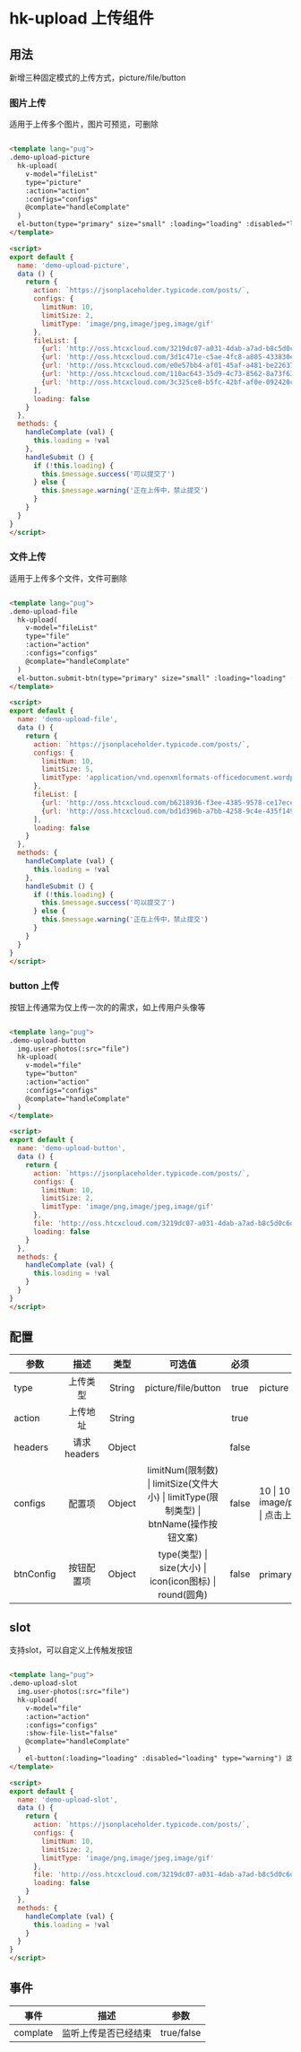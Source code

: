 # hk-upload 上传组件

## 用法

新增三种固定模式的上传方式，picture/file/button

### 图片上传

适用于上传多个图片，图片可预览，可删除

<template>
  <demo-upload-picture></demo-upload-picture>
</template>

```html

<template lang="pug">
.demo-upload-picture
  hk-upload(
    v-model="fileList"
    type="picture"
    :action="action"
    :configs="configs"
    @complate="handleComplate"
  )
  el-button(type="primary" size="small" :loading="loading" :disabled="loading" @click="handleSubmit") 保存表单
</template>

<script>
export default {
  name: 'demo-upload-picture',
  data () {
    return {
      action: `https://jsonplaceholder.typicode.com/posts/`,
      configs: {
        limitNum: 10,
        limitSize: 2,
        limitType: 'image/png,image/jpeg,image/gif'
      },
      fileList: [
        {url: 'http://oss.htcxcloud.com/3219dc07-a031-4dab-a7ad-b8c5d0c6d1da/曹操.jpg'},
        {url: 'http://oss.htcxcloud.com/3d1c471e-c5ae-4fc8-a805-433830e8dd43/貂蝉.jpg'},
        {url: 'http://oss.htcxcloud.com/e0e57bb4-af01-45af-a481-be2263793491/关羽.jpg'},
        {url: 'http://oss.htcxcloud.com/110ac643-35d9-4c73-8562-8a73f637a48f/黄忠.jpg'},
        {url: 'http://oss.htcxcloud.com/3c325ce8-b5fc-42bf-af0e-092420c8c9f4/廖化.jpg'}
      ],
      loading: false
    }
  },
  methods: {
    handleComplate (val) {
      this.loading = !val
    },
    handleSubmit () {
      if (!this.loading) {
        this.$message.success('可以提交了')
      } else {
        this.$message.warning('正在上传中，禁止提交')
      }
    }
  }
}
</script>

```

### 文件上传

适用于上传多个文件，文件可删除

<template>
  <demo-upload-file></demo-upload-file>
</template>

```html

<template lang="pug">
.demo-upload-file
  hk-upload(
    v-model="fileList"
    type="file"
    :action="action"
    :configs="configs"
    @complate="handleComplate"
  )
  el-button.submit-btn(type="primary" size="small" :loading="loading" :disabled="loading" @click="handleSubmit") 保存表单
</template>

<script>
export default {
  name: 'demo-upload-file',
  data () {
    return {
      action: `https://jsonplaceholder.typicode.com/posts/`,
      configs: {
        limitNum: 10,
        limitSize: 5,
        limitType: 'application/vnd.openxmlformats-officedocument.wordprocessingml.document,application/msword'
      },
      fileList: [
        {url: 'http://oss.htcxcloud.com/b6218936-f3ee-4385-9578-ce17ecee9429/新建 Microsoft Word 文档.docx', name: '新建 Microsoft Word 文档.docx'},
        {url: 'http://oss.htcxcloud.com/bd1d396b-a7bb-4258-9c4e-435f149dfed8/文档一.docx', name: '文档一.docx'}
      ],
      loading: false
    }
  },
  methods: {
    handleComplate (val) {
      this.loading = !val
    },
    handleSubmit () {
      if (!this.loading) {
        this.$message.success('可以提交了')
      } else {
        this.$message.warning('正在上传中，禁止提交')
      }
    }
  }
}
</script>

```

### button 上传

按钮上传通常为仅上传一次的的需求，如上传用户头像等

<template>
  <demo-upload-button></demo-upload-button>
</template>

```html

<template lang="pug">
.demo-upload-button
  img.user-photos(:src="file")
  hk-upload(
    v-model="file"
    type="button"
    :action="action"
    :configs="configs"
    @complate="handleComplate"
  )
</template>

<script>
export default {
  name: 'demo-upload-button',
  data () {
    return {
      action: `https://jsonplaceholder.typicode.com/posts/`,
      configs: {
        limitNum: 10,
        limitSize: 2,
        limitType: 'image/png,image/jpeg,image/gif'
      },
      file: 'http://oss.htcxcloud.com/3219dc07-a031-4dab-a7ad-b8c5d0c6d1da/曹操.jpg',
      loading: false
    }
  },
  methods: {
    handleComplate (val) {
      this.loading = !val
    }
  }
}
</script>

```


## 配置

| 参数 | 描述 | 类型 | 可选值 | 必须 | 默认值 |
| -- |:----: | :--: | :--: | :--: | -- |
| type | 上传类型 | String | picture/file/button | true | picture |
| action | 上传地址 | String |  | true |  |
| headers | 请求headers | Object |  | false |  |
| configs | 配置项 | Object | limitNum(限制数) \| limitSize(文件大小) \| limitType(限制类型) \| btnName(操作按钮文案) | false | 10 \| 10 \| image/png,image/jpeg,image/gif \| 点击上传 |
| btnConfig | 按钮配置项 | Object | type(类型) \| size(大小) \| icon(icon图标) \| round(圆角) | false | primary \| small \| 空值 \| false |

## slot

支持slot，可以自定义上传触发按钮

<template>
  <demo-upload-slot></demo-upload-slot>
</template>

```html

<template lang="pug">
.demo-upload-slot
  img.user-photos(:src="file")
  hk-upload(
    v-model="file"
    :action="action"
    :configs="configs"
    :show-file-list="false"
    @complate="handleComplate"
  )
    el-button(:loading="loading" :disabled="loading" type="warning") 这是一个很长的自定义上传触发按钮
</template>

<script>
export default {
  name: 'demo-upload-slot',
  data () {
    return {
      action: `https://jsonplaceholder.typicode.com/posts/`,
      configs: {
        limitNum: 10,
        limitSize: 2,
        limitType: 'image/png,image/jpeg,image/gif'
      },
      file: 'http://oss.htcxcloud.com/3219dc07-a031-4dab-a7ad-b8c5d0c6d1da/曹操.jpg',
      loading: false
    }
  },
  methods: {
    handleComplate (val) {
      this.loading = !val
    }
  }
}
</script>

```

## 事件

| 事件 | 描述 | 参数 |
| -- |:----: | :--: |
| complate | 监听上传是否已经结束 | true/false |

